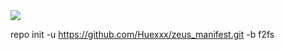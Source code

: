 <img src="https://raw.github.com/Huexxx/zeus_manifest/f2fs/Huexxx.png">

repo init -u https://github.com/Huexxx/zeus_manifest.git -b f2fs
